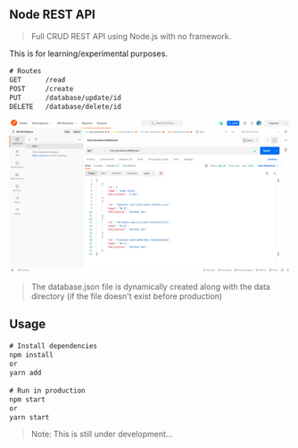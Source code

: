 ## Node REST API

> Full CRUD REST API using Node.js with no framework.

This is for learning/experimental purposes.

```
# Routes
GET      /read
POST     /create
PUT      /database/update/id
DELETE   /database/delete/id

```

![REST API](screen.png)

> The database.json file is dynamically created along with the data directory (if the file doesn't exist before production)

## Usage

```
# Install dependencies
npm install
or
yarn add

# Run in production
npm start
or
yarn start
```

> Note: This is still under development...
